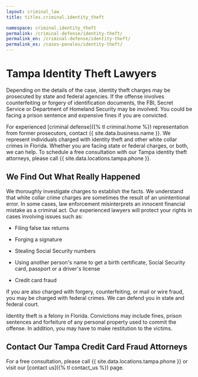 ```yaml
---
layout: criminal_law
title: titles.criminal.identity_theft

namespace: criminal.identity_theft
permalink: /criminal-defense/identity-theft/
permalink_en: /criminal-defense/identity-theft/
permalink_es: /casos-penales/identity-theft/
---
```


# Tampa Identity Theft Lawyers

Depending on the details of the case, identity theft charges may be prosecuted by state and federal agencies. If the offense involves counterfeiting or forgery of identification documents, the FBI, Secret Service or Department of Homeland Security may be involved. You could be facing a prison sentence and expensive fines if you are convicted.

For experienced [criminal defense]({% tl criminal.home %}) representation from former prosecutors, contact {{ site.data.business.name }}.
We represent individuals charged with identity theft and other white collar crimes in Florida.
Whether you are facing state or federal charges, or both, we can help.
To schedule a free consultation with our Tampa identity theft attorneys, please call {{ site.data.locations.tampa.phone }}.

## We Find Out What Really Happened

We thoroughly investigate charges to establish the facts. We understand that white collar crime charges are sometimes the result of an unintentional error. In some cases, law enforcement misinterprets an innocent financial mistake as a criminal act. Our experienced lawyers will protect your rights in cases involving issues such as:

* Filing false tax returns

* Forging a signature

* Stealing Social Security numbers

* Using another person's name to get a birth certificate, Social Security card, passport or a driver's license

* Credit card fraud

If you are also charged with forgery, counterfeiting, or mail or wire fraud, you may be charged with federal crimes. We can defend you in state and federal court.

Identity theft is a felony in Florida. Convictions may include fines, prison sentences and forfeiture of any personal property used to commit the offense. In addition, you may have to make restitution to the victims.

## Contact Our Tampa Credit Card Fraud Attorneys

For a free consultation, please call {{ site.data.locations.tampa.phone }} or visit our [contact us]({% tl contact_us %}) page.

